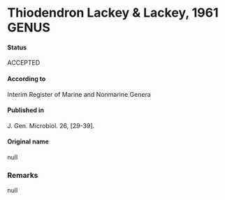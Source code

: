 # Thiodendron Lackey & Lackey, 1961 GENUS

#### Status
ACCEPTED

#### According to
Interim Register of Marine and Nonmarine Genera

#### Published in
J. Gen. Microbiol. 26, [29-39].

#### Original name
null

### Remarks
null
